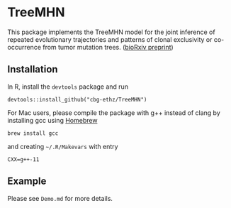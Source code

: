 # TreeMHN

This package implements the TreeMHN model for the joint inference of repeated evolutionary trajectories and patterns of clonal exclusivity or co-occurrence from tumor mutation trees. ([bioRxiv preprint](https://www.biorxiv.org/content/10.1101/2021.11.04.467347v1))

## Installation

In R, install the `devtools` package and run

```
devtools::install_github("cbg-ethz/TreeMHN")
```

For Mac users, please compile the package with g++ instead of clang by installing gcc using [Homebrew](https://formulae.brew.sh/formula/gcc)

```
brew install gcc
```

and creating `~/.R/Makevars` with entry

```
CXX=g++-11
```


## Example

Please see `Demo.md` for more details.
